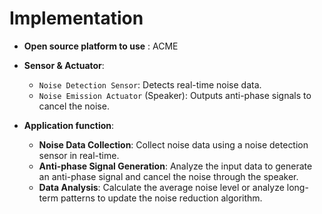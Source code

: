 # Implementation

- **Open source platform to use** : ACME

- **Sensor & Actuator**:

  - `Noise Detection Sensor`: Detects real-time noise data.
  - `Noise Emission Actuator` (Speaker): Outputs anti-phase signals to cancel the noise.

- **Application function**:
  - **Noise Data Collection**: Collect noise data using a noise detection sensor in real-time.
  - **Anti-phase Signal Generation**: Analyze the input data to generate an anti-phase signal and cancel the noise through the speaker.
  - **Data Analysis**: Calculate the average noise level or analyze long-term patterns to update the noise reduction algorithm.
